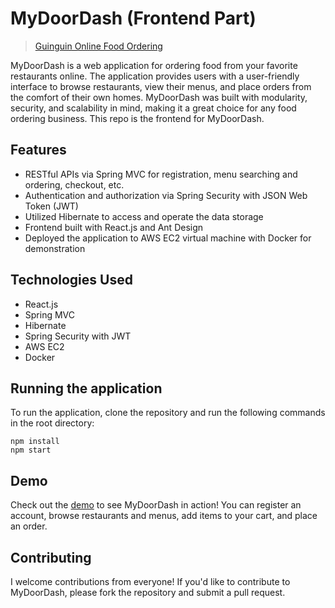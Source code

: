 # MyDoorDash (Frontend Part)
> [Guinguin Online Food Ordering](http://54.153.124.217/)

MyDoorDash is a web application for ordering food from your favorite restaurants online. The application provides users with a user-friendly interface to browse restaurants, view their menus, and place orders from the comfort of their own homes. MyDoorDash was built with modularity, security, and scalability in mind, making it a great choice for any food ordering business. This repo is the frontend for MyDoorDash. 

## Features
- RESTful APIs via Spring MVC for registration, menu searching and ordering, checkout, etc.
- Authentication and authorization via Spring Security with JSON Web Token (JWT)
- Utilized Hibernate to access and operate the data storage
- Frontend built with React.js and Ant Design
- Deployed the application to AWS EC2 virtual machine with Docker for demonstration

## Technologies Used
- React.js
- Spring MVC
- Hibernate
- Spring Security with JWT
- AWS EC2
- Docker

## Running the application
To run the application, clone the repository and run the following commands in the root directory:
```
npm install
npm start
```
## Demo
Check out the [demo](http://54.153.124.217/) to see MyDoorDash in action! You can register an account, browse restaurants and menus, add items to your cart, and place an order.

## Contributing
I welcome contributions from everyone! If you'd like to contribute to MyDoorDash, please fork the repository and submit a pull request.
